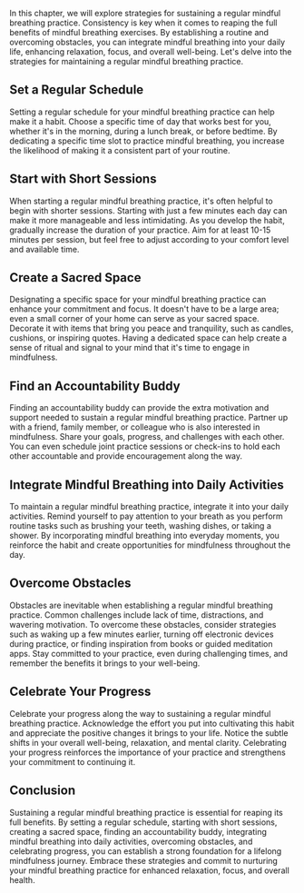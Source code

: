 
In this chapter, we will explore strategies for sustaining a regular mindful breathing practice. Consistency is key when it comes to reaping the full benefits of mindful breathing exercises. By establishing a routine and overcoming obstacles, you can integrate mindful breathing into your daily life, enhancing relaxation, focus, and overall well-being. Let's delve into the strategies for maintaining a regular mindful breathing practice.

## Set a Regular Schedule

Setting a regular schedule for your mindful breathing practice can help make it a habit. Choose a specific time of day that works best for you, whether it's in the morning, during a lunch break, or before bedtime. By dedicating a specific time slot to practice mindful breathing, you increase the likelihood of making it a consistent part of your routine.

## Start with Short Sessions

When starting a regular mindful breathing practice, it's often helpful to begin with shorter sessions. Starting with just a few minutes each day can make it more manageable and less intimidating. As you develop the habit, gradually increase the duration of your practice. Aim for at least 10-15 minutes per session, but feel free to adjust according to your comfort level and available time.

## Create a Sacred Space

Designating a specific space for your mindful breathing practice can enhance your commitment and focus. It doesn't have to be a large area; even a small corner of your home can serve as your sacred space. Decorate it with items that bring you peace and tranquility, such as candles, cushions, or inspiring quotes. Having a dedicated space can help create a sense of ritual and signal to your mind that it's time to engage in mindfulness.

## Find an Accountability Buddy

Finding an accountability buddy can provide the extra motivation and support needed to sustain a regular mindful breathing practice. Partner up with a friend, family member, or colleague who is also interested in mindfulness. Share your goals, progress, and challenges with each other. You can even schedule joint practice sessions or check-ins to hold each other accountable and provide encouragement along the way.

## Integrate Mindful Breathing into Daily Activities

To maintain a regular mindful breathing practice, integrate it into your daily activities. Remind yourself to pay attention to your breath as you perform routine tasks such as brushing your teeth, washing dishes, or taking a shower. By incorporating mindful breathing into everyday moments, you reinforce the habit and create opportunities for mindfulness throughout the day.

## Overcome Obstacles

Obstacles are inevitable when establishing a regular mindful breathing practice. Common challenges include lack of time, distractions, and wavering motivation. To overcome these obstacles, consider strategies such as waking up a few minutes earlier, turning off electronic devices during practice, or finding inspiration from books or guided meditation apps. Stay committed to your practice, even during challenging times, and remember the benefits it brings to your well-being.

## Celebrate Your Progress

Celebrate your progress along the way to sustaining a regular mindful breathing practice. Acknowledge the effort you put into cultivating this habit and appreciate the positive changes it brings to your life. Notice the subtle shifts in your overall well-being, relaxation, and mental clarity. Celebrating your progress reinforces the importance of your practice and strengthens your commitment to continuing it.

## Conclusion

Sustaining a regular mindful breathing practice is essential for reaping its full benefits. By setting a regular schedule, starting with short sessions, creating a sacred space, finding an accountability buddy, integrating mindful breathing into daily activities, overcoming obstacles, and celebrating progress, you can establish a strong foundation for a lifelong mindfulness journey. Embrace these strategies and commit to nurturing your mindful breathing practice for enhanced relaxation, focus, and overall health.
